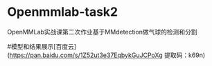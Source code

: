 # Openmmlab-task2
OpenMMLab实战课第二次作业基于MMdetection做气球的检测和分割

#模型和结果展示[百度云](https://pan.baidu.com/s/1Z52ut3e37EqbykGuJCPoXg 
提取码：k69n)

